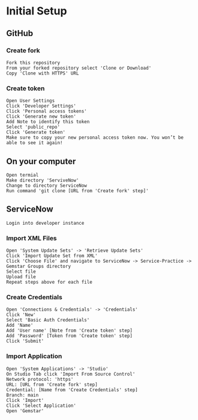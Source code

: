# Initial Setup

## GitHub
### Create fork
    Fork this repository
    From your forked repository select 'Clone or Download'
    Copy 'Clone with HTTPS' URL
### Create token
    Open User Settings
    Click 'Developer Settings'
    Click 'Personal access tokens'
    Click 'Generate new token'
    Add Note to identify this token
    Select 'public_repo'
    Click 'Generate token'
    Make sure to copy your new personal access token now. You won’t be able to see it again!
## On your computer
    Open termial
    Make directory 'ServiveNow'
    Change to directory ServiceNow
    Run command 'git clone [URL from 'Create fork' step]'
## ServiceNow
    Login into developer instance
### Import XML Files
    Open 'System Update Sets' -> 'Retrieve Update Sets'
    Click 'Import Update Set from XML'
    Click 'Choose File' and navigate to ServiceNow -> Service-Practice -> Gemstar Groups directory
    Select file
    Upload file
    Repeat steps above for each file
### Create Credentials
    Open 'Connections & Credentials' -> 'Credentials'
    Click 'New'
    Select 'Basic Auth Credentials'
    Add 'Name'
    Add 'User name' [Note from 'Create token' step]
    Add 'Password' [Token from 'Create token' step]
    Click 'Submit'
### Import Application
    Open 'System Applications' -> 'Studio'
    On Studio Tab click 'Import From Source Control'
    Network protocol: 'https'
    URL: [URL from 'Create fork' step]
    Credential: [Name from 'Create Credentials' step]
    Branch: main
    Click 'Import'
    Click 'Select Application'
    Open 'Gemstar'
